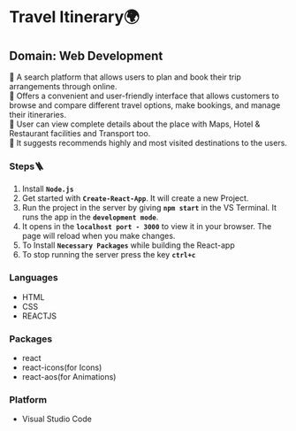 # Travel Itinerary:earth_africa: 

## Domain: Web Development
:small_blue_diamond: A search platform that allows users to plan and book their trip arrangements through online. <br />
:small_blue_diamond: Offers a convenient and user-friendly interface that allows customers to browse and compare different travel options, make bookings, and manage their itineraries. <br />
:small_blue_diamond: User can view complete details about the place with Maps, Hotel & Restaurant facilities and Transport too. <br />
:small_blue_diamond: It suggests recommends highly and most visited destinations to the users. <br />

### Steps:ladder:

1. Install **`Node.js`**
2. Get started with **`Create-React-App`**. It will create a new Project.
3. Run the project in the server by giving **`npm start`** in the VS Terminal. It runs the app in the **`development mode`**.
4. It opens in the **`localhost port - 3000`** to view it in your browser. The page will reload when you make changes.
5. To Install **`Necessary Packages`** while building the React-app 
6. To stop running the server press the key **`ctrl+c`**


### Languages

- HTML
- CSS
- REACTJS

### Packages 

- react
- react-icons(for Icons)
- react-aos(for Animations)

### Platform

- Visual Studio Code



